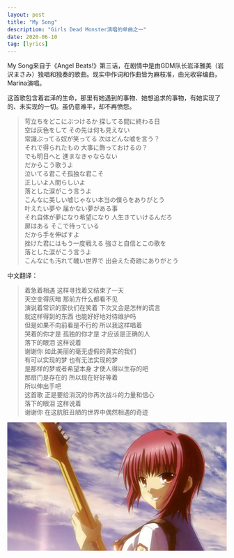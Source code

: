 ```yaml
---
layout: post
title: "My Song"
description: "Girls Dead Monster演唱的单曲之一"
date: 2020-06-10
tag: [lyrics]
---
```

My Song来自于《Angel Beats!》第三话，在剧情中是由GDM队长岩泽雅美（岩沢まさみ）独唱和独奏的歌曲。现实中作词和作曲皆为麻枝准，由光收容编曲，Marina演唱。   

这首歌包含着岩泽的生命，那里有她遇到的事物、她想追求的事物，有她实现了的、未实现的一切。虽仍意难平，却不再愤怨。   

>苛立ちをどこにぶつけるか 探してる間に終わる日  
>空は灰色をして その先は何も見えない   
>常識ぶってる奴が笑ってる 次はどんな嘘を言う？  
>それで得られたもの 大事に飾っておけるの？  
>でも明日へと 進まなきゃならない  
>だからこう歌うよ  
>泣いてる君こそ孤独な君こそ  
>正しいよ人間らしいよ  
>落とした涙がこう言うよ  
>こんなに美しい嘘じゃない本当の僕らをありがとう  
>叶えたい夢や 届かない夢がある事  
>それ自体が夢になり希望になり 人生きていけるんだろ  
>扉はある そこで待っている  
>だから手を伸ばすよ  
>挫けた君にはもう一度戦える 強さと自信とこの歌を  
>落とした涙がこう言うよ  
>こんなにも汚れて醜い世界で 出会えた奇跡にありがとう    

中文翻译：
>着急着相遇 这样寻找着又结束了一天  
 天空变得灰暗 那前方什么都看不见  
 演说着常识的家伙们在笑着 下次又会是怎样的谎言  
 就这样得到的东西 也能好好地对待维护吗  
 但是如果不向前看是不行的 所以我这样唱着  
 哭着的你才是 孤独的你才是 才应该是正确的人  
 落下的眼泪 这样说着  
 谢谢你 如此美丽的毫无虚假的真实的我们  
 有可以实现的梦 也有无法实现的梦  
 是那样的梦或者希望本身 才使人得以生存的吧  
 那扇门是存在的 所以现在好好等着  
 所以伸出手吧  
 这首歌 正是要给消沉的你再次战斗的力量和信心  
 落下的眼泪 这样说着  
 谢谢你 在这肮脏丑陋的世界中偶然相遇的奇迹  

<p align="center" title="岩泽"><img src="https://github.com/youweiMa/youweiMa.github.io/blob/master/assets/1b2875b4a7d1450ea73895472cca519a.jpeg"></p>
